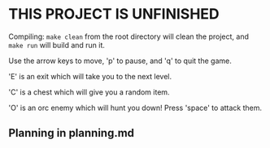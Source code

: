 # THIS PROJECT IS UNFINISHED

Compiling:
`make clean` from the root directory will clean the project,
and `make run` will build and run it.

Use the arrow keys to move, 'p' to pause, and 'q' to quit the game.

'E' is an exit which will take you to the next level.

'C' is a chest which will give you a random item.

'O' is an orc enemy which will hunt you down! Press 'space' to attack them.

## Planning in planning.md
